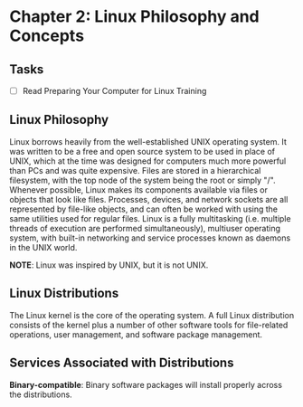 # Chapter 2: Linux Philosophy and Concepts

## Tasks
- [ ] Read Preparing Your Computer for Linux Training

## Linux Philosophy

Linux borrows heavily from the well-established UNIX operating system. It was written to be a free and open source system to be used in place of UNIX, which at the time was designed for computers much more powerful than PCs and was quite expensive. Files are stored in a hierarchical filesystem, with the top node of the system being the root or simply "/". Whenever possible, Linux makes its components available via files or objects that look like files. Processes, devices, and network sockets are all represented by file-like objects, and can often be worked with using the same utilities used for regular files. Linux is a fully multitasking (i.e. multiple threads of execution are performed simultaneously), multiuser operating system, with built-in networking and service processes known as daemons in the UNIX world.

**NOTE**: Linux was inspired by UNIX, but it is not UNIX.

## Linux Distributions

The Linux kernel is the core of the operating system. A full Linux distribution consists of the kernel plus a number of other software tools for file-related operations, user management, and software package management.

## Services Associated with Distributions

**Binary-compatible**: Binary software packages will install properly across the distributions.
